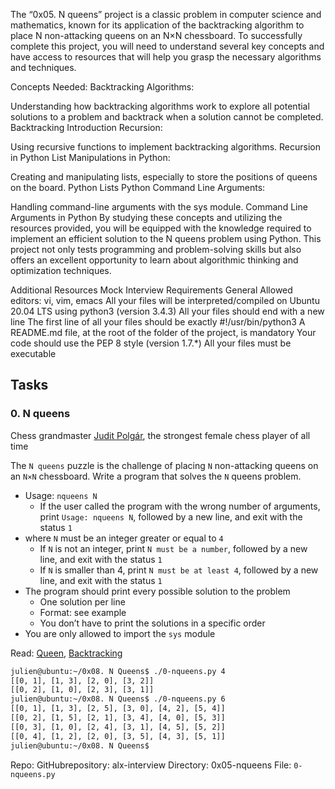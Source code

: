 The “0x05. N queens” project is a classic problem in computer science and mathematics, known for its application of the backtracking algorithm to place N non-attacking queens on an N×N chessboard. To successfully complete this project, you will need to understand several key concepts and have access to resources that will help you grasp the necessary algorithms and techniques.

Concepts Needed:
Backtracking Algorithms:

Understanding how backtracking algorithms work to explore all potential solutions to a problem and backtrack when a solution cannot be completed.
Backtracking Introduction
Recursion:

Using recursive functions to implement backtracking algorithms.
Recursion in Python
List Manipulations in Python:

Creating and manipulating lists, especially to store the positions of queens on the board.
Python Lists
Python Command Line Arguments:

Handling command-line arguments with the sys module.
Command Line Arguments in Python
By studying these concepts and utilizing the resources provided, you will be equipped with the knowledge required to implement an efficient solution to the N queens problem using Python. This project not only tests programming and problem-solving skills but also offers an excellent opportunity to learn about algorithmic thinking and optimization techniques.

Additional Resources
Mock Interview
Requirements
General
Allowed editors: vi, vim, emacs
All your files will be interpreted/compiled on Ubuntu 20.04 LTS using python3 (version 3.4.3)
All your files should end with a new line
The first line of all your files should be exactly #!/usr/bin/python3
A README.md file, at the root of the folder of the project, is mandatory
Your code should use the PEP 8 style (version 1.7.*)
All your files must be executable

## Tasks

### 0. N queens

Chess grandmaster [Judit Polgár](https://intranet.alxswe.com/rltoken/fZ1ecpPEmVL9nvkBn8WQGg), the strongest female chess player of all time


The `N queens` puzzle is the challenge of placing `N` non-attacking queens on an `N×N` chessboard. Write a program that solves the `N` queens problem.

- Usage: `nqueens N`
    - If the user called the program with the wrong number of arguments, print `Usage: nqueens N`, followed by a new line, and exit with the status `1`
- where `N` must be an integer greater or equal to `4`
    - If `N` is not an integer, print `N must be a number`, followed by a new line, and exit with the status `1`
    - If `N` is smaller than 4, print `N must be at least 4`, followed by a new line, and exit with the status `1`
- The program should print every possible solution to the problem
    - One solution per line
    - Format: see example
    - You don’t have to print the solutions in a specific order
- You are only allowed to import the `sys` module

Read: [Queen](https://intranet.alxswe.com/rltoken/ghWqI1wvx6g-Ul7nrufMKA), [Backtracking](https://intranet.alxswe.com/rltoken/-hgZbgRFkwmxaKnLnCIuEQ)

```bash
julien@ubuntu:~/0x08. N Queens$ ./0-nqueens.py 4
[[0, 1], [1, 3], [2, 0], [3, 2]]
[[0, 2], [1, 0], [2, 3], [3, 1]]
julien@ubuntu:~/0x08. N Queens$ ./0-nqueens.py 6
[[0, 1], [1, 3], [2, 5], [3, 0], [4, 2], [5, 4]]
[[0, 2], [1, 5], [2, 1], [3, 4], [4, 0], [5, 3]]
[[0, 3], [1, 0], [2, 4], [3, 1], [4, 5], [5, 2]]
[[0, 4], [1, 2], [2, 0], [3, 5], [4, 3], [5, 1]]
julien@ubuntu:~/0x08. N Queens$
```

Repo:
GitHubrepository: alx-interview
Directory: 0x05-nqueens
File: `0-nqueens.py`
